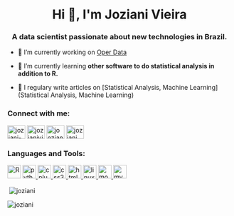 <h1 align="center">Hi 👋, I'm Joziani Vieira</h1>
<h3 align="center">A data scientist passionate about new technologies in Brazil.</h3>

- 🔭 I’m currently working on [Oper Data](https://operdata.com.br/)

- 🌱 I’m currently learning **other software to do statistical analysis in addition to R.**

- 📝 I regulary write articles on [Statistical Analysis, Machine Learning](Statistical Analysis, Machine Learning)

<p align="left">
<h3 align="left">Connect with me:</h3>
<a href="https://linkedin.com/in/joziani-mota-7a602355" target="blank"><img align="center" src="https://cdn.jsdelivr.net/npm/simple-icons@3.0.1/icons/linkedin.svg" alt="joziani-mota-7a602355" height="30" width="40" /></a>
<a href="https://kaggle.com/jozianivieira" target="blank"><img align="center" src="https://cdn.jsdelivr.net/npm/simple-icons@3.0.1/icons/kaggle.svg" alt="jozianivieira" height="30" width="40" /></a>
<a href="https://instagram.com/jooziani" target="blank"><img align="center" src="https://cdn.jsdelivr.net/npm/simple-icons@3.0.1/icons/instagram.svg" alt="jooziani" height="30" width="40" /></a>
<a href="https://www.youtube.com/c/joziani mota" target="blank"><img align="center" src="https://cdn.jsdelivr.net/npm/simple-icons@3.0.1/icons/youtube.svg" alt="joziani mota" height="30" width="40" /></a>
</p>

<h3 align="left">Languages and Tools:</h3>
<p align="left"> <a target="_blank" rel="noopener noreferrer" href="https://camo.githubusercontent.com/a38e00afb9885dca99e1b724c21bdf089cec5247/68747470733a2f2f7777772e726d696e696e672e636f6d2e62722f77702d636f6e74656e742f75706c6f6164732f323031352f30382f5253747564696f2d42616c6c2e706e67"><img src="https://camo.githubusercontent.com/a38e00afb9885dca99e1b724c21bdf089cec5247/68747470733a2f2f7777772e726d696e696e672e636f6d2e62722f77702d636f6e74656e742f75706c6f6164732f323031352f30382f5253747564696f2d42616c6c2e706e67" alt="R" title="R" width="30" height="30" data-canonical-src="https://www.rmining.com.br/wp-content/uploads/2015/08/RStudio-Ball.png" style="max-width:100%;"></a> <a href="https://www.python.org" target="_blank"> <img src="https://devicons.github.io/devicon/devicon.git/icons/python/python-original.svg" alt="python" width="30" height="30"/> </a> <a href="https://www.w3schools.com/cpp/" target="_blank"> <img src="https://devicons.github.io/devicon/devicon.git/icons/cplusplus/cplusplus-original.svg" alt="cplusplus" width="30" height="30"/> </a> <a href="https://www.w3schools.com/css/" target="_blank"> <img src="https://devicons.github.io/devicon/devicon.git/icons/css3/css3-original-wordmark.svg" alt="css3" width="30" height="30"/> </a> <a href="https://www.w3.org/html/" target="_blank"> <img src="https://devicons.github.io/devicon/devicon.git/icons/html5/html5-original-wordmark.svg" alt="html5" width="30" height="30"/> </a> <a href="https://www.linux.org/" target="_blank"> <img src="https://devicons.github.io/devicon/devicon.git/icons/linux/linux-original.svg" alt="linux" width="30" height="30"/> </a> <a href="https://www.mongodb.com/" target="_blank"> <img src="https://devicons.github.io/devicon/devicon.git/icons/mongodb/mongodb-original-wordmark.svg" alt="mongodb" width="30" height="30"/> </a> <a href="https://www.mysql.com/" target="_blank"> <img src="https://devicons.github.io/devicon/devicon.git/icons/mysql/mysql-original-wordmark.svg" alt="mysql" width="30" height="30"/> </a> </p>

<p>&nbsp;<img align="center" src="https://github-readme-stats.vercel.app/api?username=joziani&show_icons=true" alt="joziani" /></p>

<p><img align="left" src="https://github-readme-stats.vercel.app/api/top-langs/?username=joziani&layout=compact" alt="joziani" /></p>


